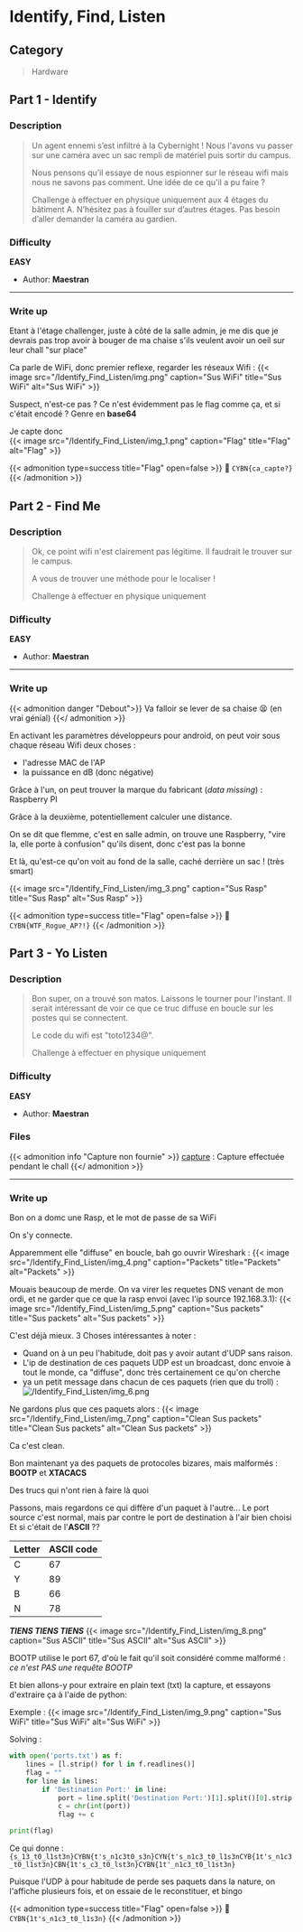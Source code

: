 # Identify, Find, Listen


## Category

> Hardware

## Part 1 - Identify

### Description

> Un agent ennemi s’est infiltré à la Cybernight !
> Nous l'avons vu passer sur une caméra avec un sac rempli de matériel puis sortir du campus.
>
> Nous pensons qu’il essaye de nous espionner sur le réseau wifi mais nous ne savons pas comment. Une idée de ce qu'il a pu faire ?
>
> Challenge à effectuer en physique uniquement aux 4 étages du bâtiment A.
> N’hésitez pas à fouiller sur d’autres étages.
> Pas besoin d’aller demander la caméra au gardien.


### Difficulty

**EASY**

- Author: **Maestran**
---

### Write up

Etant à l'étage challenger, juste à côté de la salle admin, je me dis que je devrais pas trop avoir à bouger de ma chaise s'ils veulent avoir un oeil sur leur chall "sur place"

Ca parle de WiFi, donc premier reflexe, regarder les réseaux Wifi :
{{< image src="/Identify_Find_Listen/img.png" caption="Sus WiFi" title="Sus WiFi" alt="Sus WiFi" >}}


Suspect, n'est-ce pas ?
Ce n'est évidemment pas le flag comme ça, et si c'était encodé ? Genre en **base64**

Je capte donc <br/>
{{< image src="/Identify_Find_Listen/img_1.png" caption="Flag" title="Flag" alt="Flag" >}}

{{< admonition type=success title="Flag" open=false >}}
:triangular_flag_on_post: `CYBN{ca_capte?}`
{{< /admonition >}}


## Part 2 - Find Me

### Description

> Ok, ce point wifi n'est clairement pas légitime. Il faudrait le trouver sur le campus.
>
> A vous de trouver une méthode pour le localiser !
>
> Challenge à effectuer en physique uniquement


### Difficulty

**EASY**

- Author: **Maestran**
---

### Write up

{{< admonition danger "Debout">}}
Va falloir se lever de sa chaise 😫 (en vrai génial)
{{</ admonition >}}

En activant les paramètres développeurs pour android, on peut voir sous chaque réseau Wifi deux choses :
- l'adresse MAC de l'AP
- la puissance en dB (donc négative)

Grâce à l'un, on peut trouver la marque du fabricant (*data missing*) : Raspberry PI

Grâce à la deuxième, potentiellement calculer une distance.

On se dit que flemme, c'est en salle admin, on trouve une Raspberry, "vire la, elle porte à confusion" qu'ils disent, donc c'est pas la bonne

Et là, qu'est-ce qu'on voit au fond de la salle, caché derrière un sac ! (très smart)

{{< image src="/Identify_Find_Listen/img_3.png" caption="Sus Rasp" title="Sus Rasp" alt="Sus Rasp" >}}


{{< admonition type=success title="Flag" open=false >}}
:triangular_flag_on_post: `CYBN{WTF_Rogue_AP?!}`
{{< /admonition >}}


## Part 3 - Yo Listen

### Description

> Bon super, on a trouvé son matos. Laissons le tourner pour l'instant. Il serait intéressant de voir ce que ce truc diffuse en boucle sur les postes qui se connectent.
>
> Le code du wifi est "toto1234@".
>
> Challenge à effectuer en physique uniquement


### Difficulty

**EASY**

- Author: **Maestran**

### Files

{{< admonition info "Capture non fournie" >}}
[capture](/Identify_Find_Listen/rasp.pcapng) :
Capture effectuée pendant le chall
{{</ admonition >}}

---

### Write up

Bon on a domc une Rasp, et le mot de passe de sa WiFi

On s'y connecte.

Apparemment elle "diffuse" en boucle, bah go ouvrir Wireshark :
{{< image src="/Identify_Find_Listen/img_4.png" caption="Packets" title="Packets" alt="Packets" >}}


Mouais beaucoup de merde. On va virer les requetes DNS venant de mon ordi, et ne garder que ce que la rasp envoi (avec l'ip source 192.168.3.1):
{{< image src="/Identify_Find_Listen/img_5.png" caption="Sus packets" title="Sus packets" alt="Sus packets" >}}


C'est déjà mieux.
3 Choses intéressantes à noter :

- Quand on à un peu l'habitude, doit pas y avoir autant d'UDP sans raison.
- L'ip de destination de ces paquets UDP est un broadcast, donc envoie à tout le monde, ca "diffuse", donc très certainement ce qu'on cherche
- ya un petit message dans chacun de ces paquets (rien que du troll) : ![/Identify_Find_Listen/img_6.png](/Identify_Find_Listen/img_6.png)


Ne gardons plus que ces paquets alors :
{{< image src="/Identify_Find_Listen/img_7.png" caption="Clean Sus packets" title="Clean Sus packets" alt="Clean Sus packets" >}}


Ca c'est clean.

Bon maintenant ya des paquets de protocoles bizares, mais malformés : **BOOTP** et **XTACACS**

Des trucs qui n'ont rien à faire là quoi

Passons, mais regardons ce qui diffère d'un paquet à l'autre...
Le port source c'est normal, mais par contre le port de destination à l'air bien choisi
Et si c'était de l'**ASCII** ?? <br/>

| Letter | ASCII code |
|--------|------------|
| C      | 67         |
| Y      | 89         |
| B      | 66         |
| N      | 78         |

***TIENS TIENS TIENS***
{{< image src="/Identify_Find_Listen/img_8.png" caption="Sus ASCII" title="Sus ASCII" alt="Sus ASCII" >}}


BOOTP utilise le port 67, d'où le fait qu'il soit considéré comme malformé : *ce n'est PAS une requête BOOTP*


Et bien allons-y pour extraire en plain text (txt) la capture, et essayons d'extraire ça à l'aide de python:

Exemple :
{{< image src="/Identify_Find_Listen/img_9.png" caption="Sus WiFi" title="Sus WiFi" alt="Sus WiFi" >}}


Solving :
```py
with open('ports.txt') as f:
	lines = [l.strip() for l in f.readlines()]
	flag = ""
	for line in lines:
		if 'Destination Port:' in line:
			port = line.split('Destination Port:')[1].split()[0].strip()
			c = chr(int(port))
			flag += c

print(flag)
```

Ce qui donne : `{s_13_t0_l1st3n}CYBN{t's_n1c3t0_s3n}CYN{t's_n1c3_t0_l1s3nCYB{1t's_n1c3_t0_l1st3n}CBN{1t's_c3_t0_lst3n}CYBN{1t'_n1c3_t0_l1st3n}`

Puisque l'UDP à pour habitude de perde ses paquets dans la nature, on l'affiche plusieurs fois, et on essaie de le reconstituer, et bingo


{{< admonition type=success title="Flag" open=false >}}
:triangular_flag_on_post: `CYBN{1t's_n1c3_t0_l1s3n}`
{{< /admonition >}}

